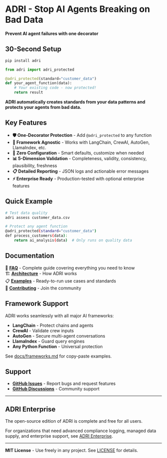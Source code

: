 # ADRI - Stop AI Agents Breaking on Bad Data

**Prevent AI agent failures with one decorator**

## 30-Second Setup

```bash
pip install adri
```

```python
from adri import adri_protected

@adri_protected(standard="customer_data")
def your_agent_function(data):
    # Your existing code - now protected!
    return result
```

**ADRI automatically creates standards from your data patterns and protects your agents from bad data.**

## Key Features

- **🛡️ One-Decorator Protection** - Add `@adri_protected` to any function
- **🤖 Framework Agnostic** - Works with LangChain, CrewAI, AutoGen, LlamaIndex, etc.
- **🚀 Zero Configuration** - Smart defaults, customize when needed
- **📊 5-Dimension Validation** - Completeness, validity, consistency, plausibility, freshness
- **📋 Detailed Reporting** - JSON logs and actionable error messages
- **⚡ Enterprise Ready** - Production-tested with optional enterprise features

## Quick Example

```bash
# Test data quality
adri assess customer_data.csv

# Protect any agent function
@adri_protected(standard="customer_data")
def process_customers(data):
    return ai_analysis(data)  # Only runs on quality data
```

## Documentation

📖 **[FAQ](FAQ.md)** - Complete guide covering everything you need to know  
🏗️ **[Architecture](ARCHITECTURE.md)** - How ADRI works  
📋 **[Examples](examples/)** - Ready-to-run use cases and standards  
🤝 **[Contributing](CONTRIBUTING.md)** - Join the community

## Framework Support

ADRI works seamlessly with all major AI frameworks:
- **LangChain** - Protect chains and agents
- **CrewAI** - Validate crew inputs  
- **AutoGen** - Secure multi-agent conversations
- **LlamaIndex** - Guard query engines
- **Any Python Function** - Universal protection

See [docs/frameworks.md](docs/frameworks.md) for copy-paste examples.

## Support

- **[GitHub Issues](https://github.com/adri-standard/adri/issues)** - Report bugs and request features
- **[GitHub Discussions](https://github.com/adri-standard/adri/discussions)** - Community support

---

## ADRI Enterprise

The open-source edition of ADRI is complete and free for all users.

For organizations that need advanced compliance logging, managed data supply, and enterprise support, see [ADRI Enterprise](https://verodat.com/adri-enterprise/).

---

**MIT License** - Use freely in any project. See [LICENSE](LICENSE) for details.
